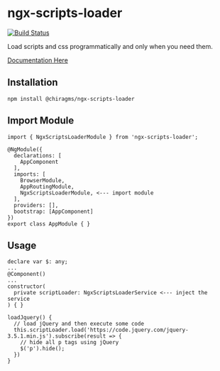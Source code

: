 # ngx-scripts-loader

[![Build Status](https://dev.azure.com/chiragms/ngxScriptsLoader/_apis/build/status/ngxScriptsLoader-CI?branchName=main)](https://dev.azure.com/chiragms/ngxScriptsLoader/_build/latest?definitionId=1&branchName=main)

Load scripts and css programmatically and only when you need them.  

[Documentation Here](https://ngxscriptsloader.chiragms.com/)

## Installation
`npm install @chiragms/ngx-scripts-loader`

## Import Module
```
import { NgxScriptsLoaderModule } from 'ngx-scripts-loader';

@NgModule({
  declarations: [
    AppComponent
  ],
  imports: [
    BrowserModule,
    AppRoutingModule,
    NgxScriptsLoaderModule, <--- import module
  ],
  providers: [],
  bootstrap: [AppComponent]
})
export class AppModule { }
```

## Usage
```
declare var $: any;
...
@Component()
...
constructor(
  private scriptLoader: NgxScriptsLoaderService <--- inject the service
) { }

loadJquery() {
  // load jQuery and then execute some code
  this.scriptLoader.load('https://code.jquery.com/jquery-3.5.1.min.js').subscribe(result => {
    // hide all p tags using jQuery
    $('p').hide();
  })
}
```